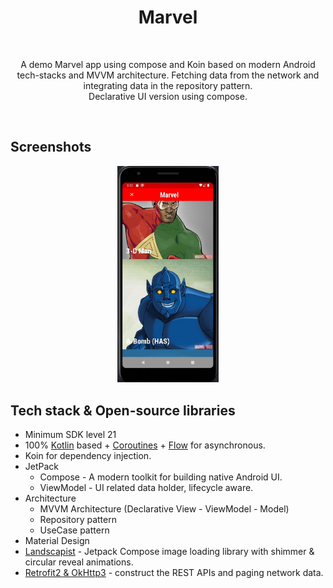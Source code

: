 <h1 align="center">Marvel</h1></br>
<p align="center">  
A demo Marvel app using compose and Koin based on modern Android tech-stacks and MVVM architecture. Fetching data from the network and integrating data in the repository pattern.<br> Declarative UI version using compose.
</p>
</br>

## Screenshots
<p align="center">
<img src="/preview/marvel.jpg" width="32%"/>
</p>

## Tech stack & Open-source libraries
- Minimum SDK level 21
- 100% [Kotlin](https://kotlinlang.org/) based + [Coroutines](https://github.com/Kotlin/kotlinx.coroutines) + [Flow](https://kotlin.github.io/kotlinx.coroutines/kotlinx-coroutines-core/kotlinx.coroutines.flow/) for asynchronous.
- Koin for dependency injection.
- JetPack
  - Compose - A modern toolkit for building native Android UI.
  - ViewModel - UI related data holder, lifecycle aware.
- Architecture
  - MVVM Architecture (Declarative View - ViewModel - Model)
  - Repository pattern
  - UseCase pattern
- Material Design
- [Landscapist](https://github.com/skydoves/Landscapist/tree/main/coil) - Jetpack Compose image loading library with shimmer & circular reveal animations.
- [Retrofit2 & OkHttp3](https://github.com/square/retrofit) - construct the REST APIs and paging network data.
